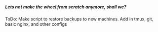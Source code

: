 ##### Lets not make the wheel from scratch anymore, shall we?

ToDo: Make script to restore backups to new machines.  Add in tmux, git, basic nginx, and other configs
